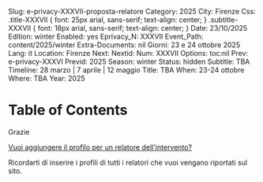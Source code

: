 Slug: e-privacy-XXXVII-proposta-relatore
Category: 2025
City: Firenze
Css: .title-XXXVII { font: 25px arial, sans-serif; text-align: center; }   .subtitle-XXXVII { font: 18px arial, sans-serif; text-align: center; }
Date: 23/10/2025
Edition: winter
Enabled: yes
Eprivacy_N: XXXVII
Event_Path: content/2025/winter
Extra-Documents: nil
Giorni: 23 e 24 ottobre 2025
Lang: it
Location: Firenze
Next: 
Nextid: 
Num: XXXVII
Options: toc:nil
Prev: e-privacy-XXXVI
Previd: 2025
Season: winter
Status: hidden
Subtitle: TBA
Timeline: 28 marzo | 7 aprile | 12 maggio
Title: TBA
When: 23-24 ottobre
Where: TBA
Year: 2025


# Table of Contents



Grazie

[Vuoi aggiungere il profilo per un relatore dell'intervento?](file:///e-privacy-XXXV-proposta-relatore-add.html)

Ricordarti di inserire i profili di tutti i relatori che vuoi vengano
riportati sul sito.

